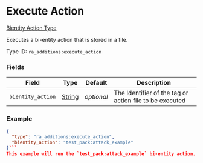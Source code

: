 # Execute Action
[Bientity Action Type](../bientity_action_types.md)

Executes a bi-entity action that is stored in a file.

Type ID: `ra_additions:execute_action`
### Fields
Field | Type | Default | Description
------|------|---------|-------------
`bientity_action` | [String](../data_types/string.md) | _optional_ | The Identifier of the tag or action file to be executed

### Example
```json
{
  "type": "ra_additions:execute_action",
  "bientity_action": "test_pack:attack_example"
}```
This example will run the `test_pack:attack_example` bi-entity action.
